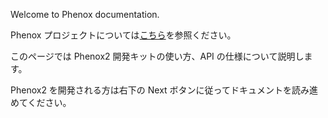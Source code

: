 Welcome to Phenox documentation. 

Phenox プロジェクトについては[こちら](http://phenoxlab.com/?lang=ja)を参照ください。

このページでは Phenox2 開発キットの使い方、API の仕様について説明します。

Phenox2 を開発される方は右下の Next ボタンに従ってドキュメントを読み進めてください。


